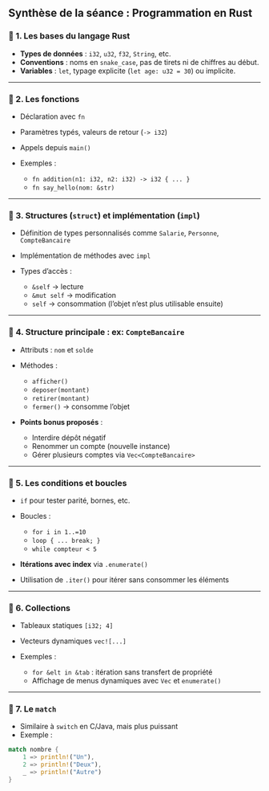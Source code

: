 ## Synthèse de la séance : Programmation en Rust

### 🔹 1. Les bases du langage Rust

* **Types de données** : `i32`, `u32`, `f32`, `String`, etc.
* **Conventions** : noms en `snake_case`, pas de tirets ni de chiffres au début.
* **Variables** : `let`, typage explicite (`let age: u32 = 30`) ou implicite.

---

### 🔹 2. Les fonctions

* Déclaration avec `fn`
* Paramètres typés, valeurs de retour (`-> i32`)
* Appels depuis `main()`
* Exemples :

  * `fn addition(n1: i32, n2: i32) -> i32 { ... }`
  * `fn say_hello(nom: &str)`

---

### 🔹 3. Structures (`struct`) et implémentation (`impl`)

* Définition de types personnalisés comme `Salarie`, `Personne`, `CompteBancaire`
* Implémentation de méthodes avec `impl`
* Types d’accès :

  * `&self` → lecture
  * `&mut self` → modification
  * `self` → consommation (l’objet n’est plus utilisable ensuite)

---

### 🔹 4. Structure principale : ex: `CompteBancaire`

* Attributs : `nom` et `solde`
* Méthodes :

  * `afficher()`
  * `deposer(montant)`
  * `retirer(montant)`
  * `fermer()` → consomme l’objet
* **Points bonus proposés** :

  * Interdire dépôt négatif
  * Renommer un compte (nouvelle instance)
  * Gérer plusieurs comptes via `Vec<CompteBancaire>`

---

### 🔹 5. Les conditions et boucles

* `if` pour tester parité, bornes, etc.
* Boucles :

  * `for i in 1..=10`
  * `loop { ... break; }`
  * `while compteur < 5`
* **Itérations avec index** via `.enumerate()`
* Utilisation de `.iter()` pour itérer sans consommer les éléments

---

### 🔹 6. Collections

* Tableaux statiques `[i32; 4]`
* Vecteurs dynamiques `vec![...]`
* Exemples :

  * `for &elt in &tab` : itération sans transfert de propriété
  * Affichage de menus dynamiques avec `Vec` et `enumerate()`

---

### 🔹 7. Le `match`

* Similaire à `switch` en C/Java, mais plus puissant
* Exemple :

```rust
match nombre {
    1 => println!("Un"),
    2 => println!("Deux"),
    _ => println!("Autre")
}
```


